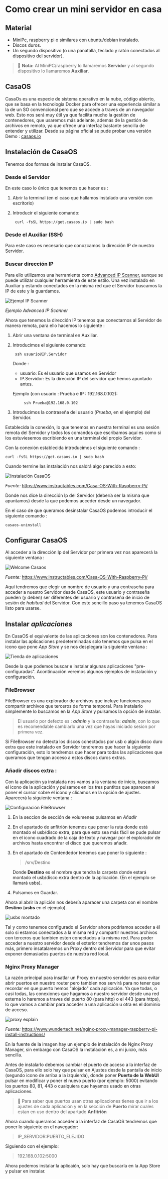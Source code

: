 # Como crear un mini servidor en casa

## Material
* MiniPc, raspberry pi o similares con ubuntu/debian instalado.
* Discos duros.
* Un segundo dispositivo (o una panatalla, teclado y ratón conectados al dispositivo del servidor).

>:memo: **Nota:** Al MiniPC/raspberry lo llamaremos **Servidor** y al segundo dispositivo lo llamaremos **Auxiliar**.

## CasaOS
CasaOs es una especie de sistema operativo en la nube, código abierto, que se basa en la tecnología Docker para ofrecer una experiencia similar a la de un SO convencional pero que se accede a traves de un navegador web. Esto nos será muy útil ya que facilita mucho la gestión de contenedores, que usaremos más adelante, además de la gestión de archivos en remoto, ya que ofrece una interfaz bastante sencilla de entender y utilizar.
Desde su página oficial se pude probar una versión Demo : [casaos.io](https://casaos.io)

## Instalación de CasaOS
Tenemos dos formas de instalar CasaOS.

### Desde el Servidor
En este caso lo único que tenemos que hacer es :

1. Abrir la terminal (en el caso que hallamos instalado una versión con escritorio)
2. Introducir el siguiente comando:

        curl -fsSL https://get.casaos.io | sudo bash

### Desde el Auxiliar (SSH)
Para este caso es necesario que conozcamos la dirección IP de nuestro Servidor.
### Buscar dirección IP
Para ello utilizamos una herramienta como [Advanced IP Scanner](https://www.advanced-ip-scanner.com/es/), aunque se puede utilizar cualquier herramienta de este estilo.
Una vez instalado en Auxiliar y estando conectados en la misma red que el Servidor buscamos la IP de este y la guardamos.

![Ejempl IP Scanner](/Imagenes/Ip_Scanner.png "Ejemplo IP Scanner")

*Ejemplo Advanced IP Scanner*

Ahora que tenemos la dirección IP tenemos que conectarnos al Servidor de manera remota, para ello hacemos lo siguiente :

1. Abrir una ventana de terminal en Auxiliar.
2. Introducimos el siguiente comando:

        ssh usuario@IP.Servidor
    Donde :
    
    * usuario: Es el usuario que usamos en Servidor
    * IP.Servidor: Es la dirección IP del servidor que hemos apuntado antes.

    Ejemplo (con usuario : Prueba e IP : 192.168.0.102):
            
            ssh Prueba@192.168.0.102
3. Introducimos la contraseña del usuario (*Prueba*, en el ejemplo) del Servidor.

Establecida la conexión, lo que tenemos en nuestra terminal es una sesión remota del Servidor y todos los comandos que escribamos aquí es como si los estuviesemos escribiendo en una terminal del propio Servidor.

Con la conexión establecida introducimos el siguiente comando :

    curl -fsSL https://get.casaos.io | sudo bash

Cuando termine las instalación nos saldrá algo parecido a esto:

![Instalación CasaOS](/Imagenes/Casaos_install.png)

*Fuente:*  https://www.instructables.com/Casa-OS-With-Raspberry-Pi/

Donde nos dice la dirección Ip del Servidor (debería ser la misma que apuntamos) desde la que podemos acceder desde un navegador.

En el caso de que queramos desinstalar CasaOS podemos introducir el siguiente comando :

    casaos-uninstall

## Configurar CasaOS

Al acceder a la dirección Ip del Servidor por primera vez nos aparecerá la siguiente ventana :

![Welcome Casaos](/Imagenes/casaos_welcome.png)


*Fuente:* https://www.instructables.com/Casa-OS-With-Raspberry-Pi/

Aquí tendremos que elegir un nombre de usuario y una contraseña para acceder a nuestro Servidor desde CasaOS, este usuario y contraseña pueden (y deben) ser diferentes del usuario y contraseña de inicio de sesión de *habitual* del Servidor. Con este sencillo paso ya tenemos CasaOS listo para usarse.

## Instalar *aplicaciones*

En CasaOS el equivalente de las aplicaciones son los contenedores. Para instalar las aplicaciones predeterminadas solo tenemos que pulsa en el icono que pone *App Store* y se nos desplegara la siguiente ventana :

![Tienda de aplicaciones](/Imagenes/AppStore_CasaOS.png)

Desde la que podemos buscar e instalar algunas aplicaciones "pre-configuradas".
Acontinuación veremos algunos ejemplos de instalación y configuración.

### FileBrowser

FileBrowser es una explorador de archivos que incluye funciones para compartir archivos que terceros de forma temporal. Para instalarlo simplemente lo buscamos en la *App Store* y pulsamos la opción de instalar.

>El usuario por defecto es : ***admin*** y la contraseña: ***admin***, con lo que es recomendable cambiarlo una vez que hayas iniciado sesion por primera vez.

Si FileBrowser no detecta los discos conectados por usb o algún disco duro extra que este instalado en Servidor tendremos que hacer la siguiente configuración, esto lo tendremos que hacer para todas las aplicaciones que queramos que tengan acceso a estos discos duros extras.

### Añadir discos extra :

Con la aplicación ya instalada nos vamos a la ventana de inicio, buscamos el icono de la aplicación y pulsamos en los tres puntitos que aparecen al poner el cursor sobre el icono y clicamos en la opción de ajustes. Aparecerá la siguiente ventana :

![Configuración FIleBrowser](/Imagenes/FileBrowser_conf.png)

1. En la seccion de sección de volumenes pulsamos en *Añadir*
2. En el apartado de anfitrión tenemos que poner la ruta donde está montado el usb/disco extra, para que esto sea más fácil se pude pulsar en el icono cuadrado de la caja de texto y navegar por el explorador de archivos hasta encontrar el disco que queremos añadir.
3. En el apartado de Contendedor tenemos que poner lo siguiente :
    >/srv/Destino
    
    Donde **Destino** es el nombre que tendra la carpeta donde estará montado el usb/disco extra dentro de la aplicación. (En el ejemplo se llamará usbs).
4. Pulsamos en Guardar.

Ahora al abrir la aplición nos debería aparacer una carpeta con el nombre **Destino** (**usbs** en el ejemplo).

![usbs montado](/Imagenes/File_USB.png)

Tal y como tenemos configurado el Servidor ahora podriamos acceder a él solo si estamos conectados a la misma red y compartir nuestros archivos con terceros que tambien esten conectados a la misma red. Para poder acceder a nuestro servidor desde el exterior tendremos dar unos pasos más, primero insatalaremos un Proxy dentro del Servidor para que evitar exponer demasiados puertos de nuestra red local.

### Nginx Proxy Manager

La razón principal para insatlar un Proxy en nuestro servidor es para evitar abrir puertos en nuestro router pero tambien nos servirá para no tener que recordar en que puerto hemos "alojado" cada aplicación. Ya que todas, o casi todas, las conexiones que hagamos a nuestro servidor desde una red externa lo haremos a traves del puerto 80 (para http) o el 443 (para https), lo que vamos a cambiar para acceder a una aplicación u otra es el dominio de acceso.

![proxy explain](/Imagenes/ReverseProxy.jpg)

*Fuente:* https://www.wundertech.net/nginx-proxy-manager-raspberry-pi-install-instructions/

En la fuente de la imagen hay un ejemplo de instalación de Nginx Proxy Manager, sin embargo con CasaOS la instalación es, a mi juicio, más sencilla.

Antes de instalarlo debemos cambiar el puerto de acceso a la interfaz de CasaOS, para ello solo hay que pulsar en Ajustes desde la pantalla de inicio (segundo icono de arriba a la izquierda), donde poner **Puerto de la WebUI** pulsar en modificar y poner el nuevo puerto (por ejemplo: 5000) evitando los puertos 80, 81, 443 o cualquiera que hayamos usado en otras aplicaciones.
> :memo: Para saber que puertos usan otras aplicaciones tienes que ir a los ajustes de cada aplicación y en la sección de **Puerto** mirar cuales estan en uso dentro del apartado **Anfitrión**

Ahora cuando queramos acceder a la interfaz de CasaOS tendremos que poner lo siguiente en el navegador:
    
> IP_SERVIDOR:PUERTO_ELEJIDO 

Siguiendo con el ejemplo:

> 192.168.0.102:5000

Ahora podemos instalar la aplicaión, solo hay que buscarla en la App Store y pulsar en instalar.
